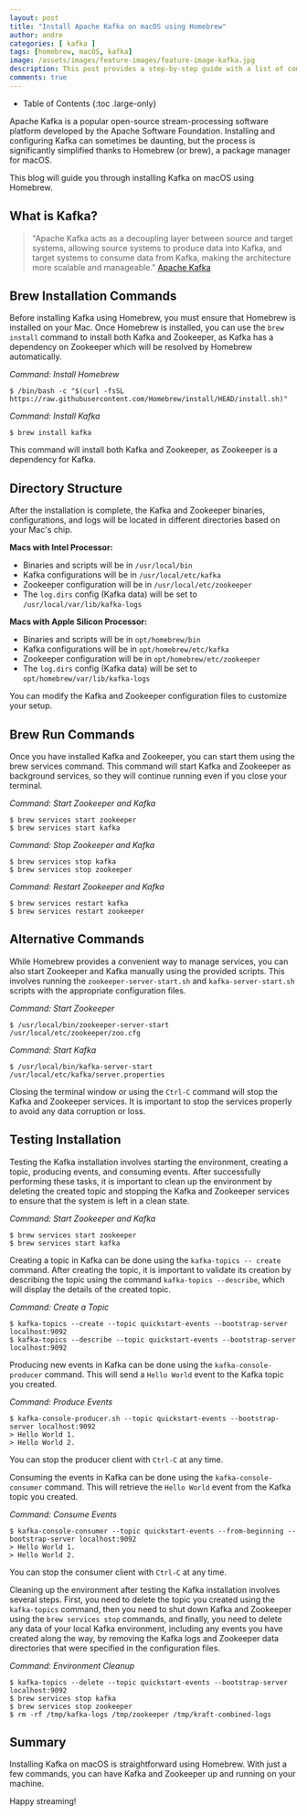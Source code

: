 ```yaml
---
layout: post
title: "Install Apache Kafka on macOS using Homebrew"
author: andre
categories: [ kafka ]
tags: [homebrew, macOS, kafka]
image: /assets/images/feature-images/feature-image-kafka.jpg
description: This post provides a step-by-step guide with a list of commands on how to install Apache Kafka on macOS using Homebrew.
comments: true
---
```


- Table of Contents
{:toc .large-only}

Apache Kafka is a popular open-source stream-processing software platform developed by the Apache Software Foundation. 
Installing and configuring Kafka can sometimes be daunting, but the process is significantly simplified thanks to 
Homebrew (or brew), a package manager for macOS.

This blog will guide you through installing Kafka on macOS using Homebrew. 

## What is Kafka?
> "Apache Kafka acts as a decoupling layer between source and target systems, allowing source systems to produce data into Kafka, and target systems to consume data from Kafka, making the architecture more scalable and manageable." [Apache Kafka][1]


## Brew Installation Commands
Before installing Kafka using Homebrew, you must ensure that Homebrew is installed on your Mac. Once Homebrew is 
installed, you can use the `brew install` command to install both Kafka and Zookeeper, as Kafka has a dependency on 
Zookeeper which will be resolved by Homebrew automatically.

*Command: Install Homebrew*
```shell
$ /bin/bash -c "$(curl -fsSL https://raw.githubusercontent.com/Homebrew/install/HEAD/install.sh)"
 ```

*Command: Install Kafka*
```shell
$ brew install kafka
```
This command will install both Kafka and Zookeeper, as Zookeeper is a dependency for Kafka.


## Directory Structure 
After the installation is complete, the Kafka and Zookeeper binaries, configurations, and logs will be located in 
different directories based on your Mac's chip.

**Macs with Intel Processor:**
* Binaries and scripts will be in `/usr/local/bin`
* Kafka configurations will be in `/usr/local/etc/kafka`
* Zookeeper configuration will be in `/usr/local/etc/zookeeper`
* The `log.dirs` config (Kafka data) will be set to `/usr/local/var/lib/kafka-logs`

**Macs with Apple Silicon Processor:**
* Binaries and scripts will be in `opt/homebrew/bin`
* Kafka configurations will be in `opt/homebrew/etc/kafka`
* Zookeeper configuration will be in `opt/homebrew/etc/zookeeper`
* The `log.dirs` config (Kafka data) will be set to `opt/homebrew/var/lib/kafka-logs`

You can modify the Kafka and Zookeeper configuration files to customize your setup.

## Brew Run Commands
Once you have installed Kafka and Zookeeper, you can start them using the brew services command. This command will start 
Kafka and Zookeeper as background services, so they will continue running even if you close your terminal.

*Command: Start Zookeeper and Kafka*
```shell
$ brew services start zookeeper
$ brew services start kafka
```

*Command: Stop Zookeeper and Kafka*
```shell
$ brew services stop kafka
$ brew services stop zookeeper
```

*Command: Restart Zookeeper and Kafka*
```shell
$ brew services restart kafka
$ brew services restart zookeeper
```

## Alternative Commands
While Homebrew provides a convenient way to manage services, you can also start Zookeeper and Kafka manually using the 
provided scripts. This involves running the `zookeeper-server-start.sh` and `kafka-server-start.sh` scripts with the 
appropriate configuration files.

*Command: Start Zookeeper*
```shell
$ /usr/local/bin/zookeeper-server-start /usr/local/etc/zookeeper/zoo.cfg
```

*Command: Start Kafka*
```shell
$ /usr/local/bin/kafka-server-start /usr/local/etc/kafka/server.properties
```

Closing the terminal window or using the `Ctrl-C` command will stop the Kafka and Zookeeper services. It is 
important to stop the services properly to avoid any data corruption or loss.

## Testing Installation
Testing the Kafka installation involves starting the environment, creating a topic, producing events, and consuming 
events. After successfully performing these tasks, it is important to clean up the environment by deleting the created 
topic and stopping the Kafka and Zookeeper services to ensure that the system is left in a clean state.

*Command: Start Zookeeper and Kafka*
```shell
$ brew services start zookeeper
$ brew services start kafka
```


Creating a topic in Kafka can be done using the `kafka-topics -- create` command. After creating the topic, it is important to 
validate its creation by describing the topic using the command `kafka-topics --describe`, which will display the details 
of the created topic.

*Command: Create a Topic*
```shell
$ kafka-topics --create --topic quickstart-events --bootstrap-server localhost:9092
$ kafka-topics --describe --topic quickstart-events --bootstrap-server localhost:9092
```

Producing new events in Kafka can be done using the `kafka-console-producer` command. This will send a `Hello World` event
to the Kafka topic you created.

*Command: Produce Events*
```shell
$ kafka-console-producer.sh --topic quickstart-events --bootstrap-server localhost:9092
> Hello World 1.
> Hello World 2.
```
You can stop the producer client with `Ctrl-C` at any time.

Consuming the events in Kafka can be done using the `kafka-console-consumer` command. This will retrieve the `Hello World` event
from the Kafka topic you created.

*Command: Consume Events*
```shell
$ kafka-console-consumer --topic quickstart-events --from-beginning --bootstrap-server localhost:9092
> Hello World 1.
> Hello World 2.
```
You can stop the consumer client with `Ctrl-C` at any time.


Cleaning up the environment after testing the Kafka installation involves several steps. First, you need to delete the 
topic you created using the `kafka-topics` command, then you need to shut down Kafka and Zookeeper using the 
`brew services stop` commands, and finally, you need to delete any data of your local Kafka environment, including any 
events you have created along the way, by removing the Kafka logs and Zookeeper data directories that were specified 
in the configuration files.

*Command: Environment Cleanup*
```shell
$ kafka-topics --delete --topic quickstart-events --bootstrap-server localhost:9092
$ brew services stop kafka
$ brew services stop zookeeper
$ rm -rf /tmp/kafka-logs /tmp/zookeeper /tmp/kraft-combined-logs
```

## Summary
Installing Kafka on macOS is straightforward using Homebrew. With just a few commands, you can have Kafka and Zookeeper 
up and running on your machine. 

Happy streaming!

[1]:https://kafka.apache.org/
